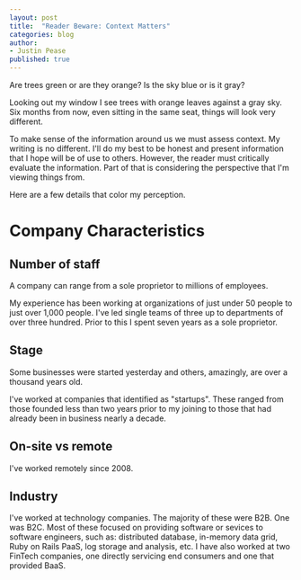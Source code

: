 ```yaml
---
layout: post
title:  "Reader Beware: Context Matters"
categories: blog
author: 
- Justin Pease
published: true
---
```


Are trees green or are they orange? Is the sky blue or is it gray?

Looking out my window I see trees with orange leaves against a gray sky. Six
months from now, even sitting in the same seat, things will look very different.

To make sense of the information around us we must assess context. My writing
is no different. I'll do my best to be honest and present information that I
hope will be of use to others. However, the reader must critically evaluate the
information. Part of that is considering the perspective that I'm viewing things
from.

Here are a few details that color my perception.

# Company Characteristics

## Number of staff

A company can range from a sole proprietor to millions of employees.

My experience has been working at organizations of just under 50 people to just
over 1,000 people. I've led single teams of three up to departments of over
three hundred. Prior to this I spent seven years as a sole proprietor.

## Stage

Some businesses were started yesterday and others, amazingly, are over a
thousand years old.

I've worked at companies that identified as "startups". These ranged from those
founded less than two years prior to my joining to those that had already been
in business nearly a decade.

## On-site vs remote

I've worked remotely since 2008.

## Industry

I've worked at technology companies. The majority of these were B2B. One was
B2C. Most of these focused on providing software or sevices to software
engineers, such as: distributed database, in-memory data grid, Ruby on Rails
PaaS, log storage and analysis, etc. I have also worked at two FinTech
companies, one directly servicing end consumers and one that provided BaaS.
